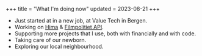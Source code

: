+++
title = "What I'm doing now"
updated = 2023-08-21
+++

- Just started at in a new job, at Value Tech in Bergen.
- Working on [Hima][hima] & [Filmpolitiet API][fp_api].
- Supporting more projects that I use, both with financially and with code.
- Taking care of our newborn.
- Exploring our local neighbourhood.

[hima]: https://sr.ht/~timharek/hima/
[fp_api]: https://sr.ht/~timharek/filmpolitiet-api/
